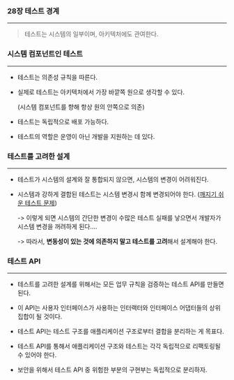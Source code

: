### 28장 테스트 경계

-----

> 테스트는 시스템의 일부이며, 아키텍처에도 관여한다.



### 시스템 컴포넌트인 테스트

-----

- 테스트는 의존성 규칙을 따른다.

- 실제로 테스트는 아키텍처에서 가장 바깥쪽 원으로 생각할 수 있다.

  (시스템 컴포넌트를 향해 항상 원의 안쪽으로 의존)

- 테스트는 독립적으로 배포 가능하다.

- 테스트의 역할은 운영이 아닌 개발을 지원하는 데 있다.



### 테스트를 고려한 설계

-----

- 테스트가 시스템의 설계와 잘 통합되지 않으면, 시스템의 변경이 어려워진다.

- 시스템과 강하게 결합된 테스트는 시스템 변경시 함께 변경되어야 한다. (<u>깨지기 쉬운 테스트 문제</u>)

  -> 이렇게 되면 시스템의 간단한 변경이 수많은 테스트 실패를 낳으면서 개발자가 시스템 변경을 꺼려하게 된다....

  -> 따라서, <B>변동성이 있는 것에 의존하지 말고 테스트를 고려</B>해서 설계해야 한다.



### 테스트 API

-----

- 테스트를 고려한 설계를 위해서는 모든 업무 규칙을 검증하는 테스트 API를 만들면 된다.

- 이 API는 사용자 인터페이스가 사용하는 인터랙터와 인터페이스 어댑터들의 상위 집합이 될 것이다.
- 테스트 API는 테스트 구조를 애플리케이션 구조로부터 결합을 분리하는 게 목표다.

- 테스트 API를 통해서 애플리케이션 구조와 테스트는 각각 독립적으로 리팩토링될 수 있어야 한다.
- 보안을 위해서 테스트 API 중 위험한 부분의 구현부는 독립적으로 분리하자.
